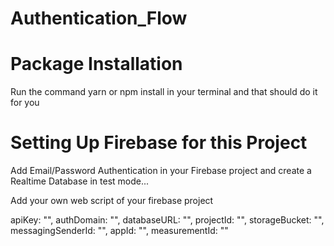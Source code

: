 # Authentication_Flow
# Package Installation
Run the command yarn or npm install in your terminal and that should do it for you

# Setting Up Firebase for this Project

Add Email/Password Authentication in your Firebase project and create a Realtime Database in test mode...

Add your own web script of your firebase project 

  apiKey: "",
  authDomain: "",
  databaseURL: "",
  projectId: "",
  storageBucket: "",
  messagingSenderId: "",
  appId: "",
  measurementId: ""
